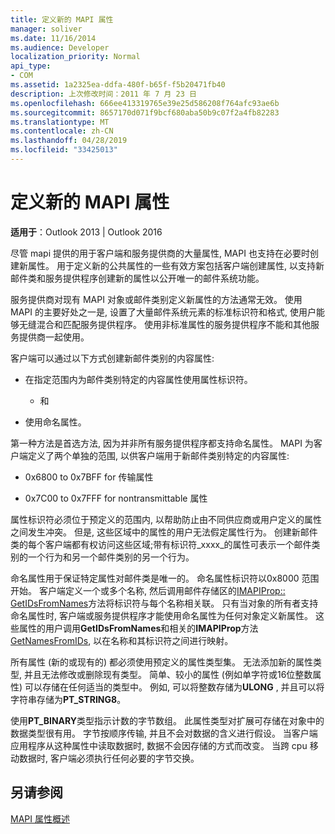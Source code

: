```yaml
---
title: 定义新的 MAPI 属性
manager: soliver
ms.date: 11/16/2014
ms.audience: Developer
localization_priority: Normal
api_type:
- COM
ms.assetid: 1a2325ea-ddfa-480f-b65f-f5b20471fb40
description: 上次修改时间：2011 年 7 月 23 日
ms.openlocfilehash: 666ee413319765e39e25d586208f764afc93ae6b
ms.sourcegitcommit: 8657170d071f9bcf680aba50b9c07f2a4fb82283
ms.translationtype: MT
ms.contentlocale: zh-CN
ms.lasthandoff: 04/28/2019
ms.locfileid: "33425013"
---
```

# <a name="defining-new-mapi-properties"></a>定义新的 MAPI 属性

  
  
**适用于**：Outlook 2013 | Outlook 2016 
  
尽管 mapi 提供的用于客户端和服务提供商的大量属性, MAPI 也支持在必要时创建新属性。 用于定义新的公共属性的一些有效方案包括客户端创建属性, 以支持新邮件类和服务提供程序创建新的属性以公开唯一的邮件系统功能。
  
服务提供商对现有 MAPI 对象或邮件类别定义新属性的方法通常无效。 使用 MAPI 的主要好处之一是, 设置了大量邮件系统元素的标准标识符和格式, 使用户能够无缝混合和匹配服务提供程序。 使用非标准属性的服务提供程序不能和其他服务提供商一起使用。 
  
客户端可以通过以下方式创建新邮件类别的内容属性:
  
- 在指定范围内为邮件类别特定的内容属性使用属性标识符。
    
    - 和
    
- 使用命名属性。 
    
第一种方法是首选方法, 因为并非所有服务提供程序都支持命名属性。 MAPI 为客户端定义了两个单独的范围, 以供客户端用于新邮件类别特定的内容属性:
  
- 0x6800 to 0x7BFF for 传输属性
    
- 0x7C00 to 0x7FFF for nontransmittable 属性
    
属性标识符必须位于预定义的范围内, 以帮助防止由不同供应商或用户定义的属性之间发生冲突。 但是, 这些区域中的属性的用户无法假定属性行为。 创建新邮件类的每个客户端都有权访问这些区域;带有标识符_xxxx_的属性可表示一个邮件类别的一个行为和另一个邮件类别的另一个行为。 
  
命名属性用于保证特定属性对邮件类是唯一的。 命名属性标识符以0x8000 范围开始。 客户端定义一个或多个名称, 然后调用邮件存储区的[IMAPIProp:: GetIDsFromNames](imapiprop-getidsfromnames.md)方法将标识符与每个名称相关联。 只有当对象的所有者支持命名属性时, 客户端或服务提供程序才能使用命名属性为任何对象定义新属性。 这些属性的用户调用**GetIDsFromNames**和相关的**IMAPIProp**方法[GetNamesFromIDs](imapiprop-getnamesfromids.md), 以在名称和其标识符之间进行映射。
  
所有属性 (新的或现有的) 都必须使用预定义的属性类型集。 无法添加新的属性类型, 并且无法修改或删除现有类型。 简单、较小的属性 (例如单字符或16位整数属性) 可以存储在任何适当的类型中。 例如, 可以将整数存储为**ULONG** , 并且可以将字符串存储为**PT_STRING8**。 
  
使用**PT_BINARY**类型指示计数的字节数组。 此属性类型对扩展可存储在对象中的数据类型很有用。 字节按顺序传输, 并且不会对数据的含义进行假设。 当客户端应用程序从这种属性中读取数据时, 数据不会因存储的方式而改变。 当跨 cpu 移动数据时, 客户端必须执行任何必要的字节交换。 
  
## <a name="see-also"></a>另请参阅



[MAPI 属性概述](mapi-property-overview.md)

